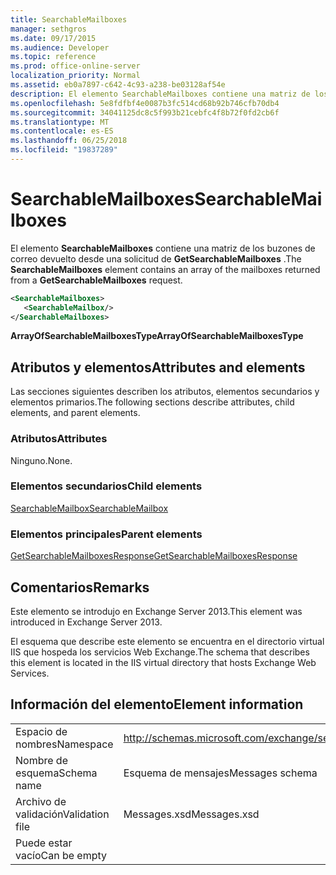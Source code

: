 ```yaml
---
title: SearchableMailboxes
manager: sethgros
ms.date: 09/17/2015
ms.audience: Developer
ms.topic: reference
ms.prod: office-online-server
localization_priority: Normal
ms.assetid: eb0a7897-c642-4c93-a238-be03128af54e
description: El elemento SearchableMailboxes contiene una matriz de los buzones de correo devuelto desde una solicitud de GetSearchableMailboxes.
ms.openlocfilehash: 5e8fdfbf4e0087b3fc514cd68b92b746cfb70db4
ms.sourcegitcommit: 34041125dc8c5f993b21cebfc4f8b72f0fd2cb6f
ms.translationtype: MT
ms.contentlocale: es-ES
ms.lasthandoff: 06/25/2018
ms.locfileid: "19837289"
---
```

# <a name="searchablemailboxes"></a><span data-ttu-id="69b00-103">SearchableMailboxes</span><span class="sxs-lookup"><span data-stu-id="69b00-103">SearchableMailboxes</span></span>

<span data-ttu-id="69b00-104">El elemento **SearchableMailboxes** contiene una matriz de los buzones de correo devuelto desde una solicitud de **GetSearchableMailboxes** .</span><span class="sxs-lookup"><span data-stu-id="69b00-104">The **SearchableMailboxes** element contains an array of the mailboxes returned from a **GetSearchableMailboxes** request.</span></span> 
  
```XML
<SearchableMailboxes>
   <SearchableMailbox/>
</SearchableMailboxes>
```

 <span data-ttu-id="69b00-105">**ArrayOfSearchableMailboxesType**</span><span class="sxs-lookup"><span data-stu-id="69b00-105">**ArrayOfSearchableMailboxesType**</span></span>
## <a name="attributes-and-elements"></a><span data-ttu-id="69b00-106">Atributos y elementos</span><span class="sxs-lookup"><span data-stu-id="69b00-106">Attributes and elements</span></span>

<span data-ttu-id="69b00-107">Las secciones siguientes describen los atributos, elementos secundarios y elementos primarios.</span><span class="sxs-lookup"><span data-stu-id="69b00-107">The following sections describe attributes, child elements, and parent elements.</span></span>
  
### <a name="attributes"></a><span data-ttu-id="69b00-108">Atributos</span><span class="sxs-lookup"><span data-stu-id="69b00-108">Attributes</span></span>

<span data-ttu-id="69b00-109">Ninguno.</span><span class="sxs-lookup"><span data-stu-id="69b00-109">None.</span></span>
  
### <a name="child-elements"></a><span data-ttu-id="69b00-110">Elementos secundarios</span><span class="sxs-lookup"><span data-stu-id="69b00-110">Child elements</span></span>

[<span data-ttu-id="69b00-111">SearchableMailbox</span><span class="sxs-lookup"><span data-stu-id="69b00-111">SearchableMailbox</span></span>](searchablemailbox.md)
  
### <a name="parent-elements"></a><span data-ttu-id="69b00-112">Elementos principales</span><span class="sxs-lookup"><span data-stu-id="69b00-112">Parent elements</span></span>

[<span data-ttu-id="69b00-113">GetSearchableMailboxesResponse</span><span class="sxs-lookup"><span data-stu-id="69b00-113">GetSearchableMailboxesResponse</span></span>](getsearchablemailboxesresponse.md)
  
## <a name="remarks"></a><span data-ttu-id="69b00-114">Comentarios</span><span class="sxs-lookup"><span data-stu-id="69b00-114">Remarks</span></span>

<span data-ttu-id="69b00-115">Este elemento se introdujo en Exchange Server 2013.</span><span class="sxs-lookup"><span data-stu-id="69b00-115">This element was introduced in Exchange Server 2013.</span></span>
  
<span data-ttu-id="69b00-116">El esquema que describe este elemento se encuentra en el directorio virtual IIS que hospeda los servicios Web Exchange.</span><span class="sxs-lookup"><span data-stu-id="69b00-116">The schema that describes this element is located in the IIS virtual directory that hosts Exchange Web Services.</span></span>
  
## <a name="element-information"></a><span data-ttu-id="69b00-117">Información del elemento</span><span class="sxs-lookup"><span data-stu-id="69b00-117">Element information</span></span>

|||
|:-----|:-----|
|<span data-ttu-id="69b00-118">Espacio de nombres</span><span class="sxs-lookup"><span data-stu-id="69b00-118">Namespace</span></span>  <br/> |http://schemas.microsoft.com/exchange/services/2006/messages  <br/> |
|<span data-ttu-id="69b00-119">Nombre de esquema</span><span class="sxs-lookup"><span data-stu-id="69b00-119">Schema name</span></span>  <br/> |<span data-ttu-id="69b00-120">Esquema de mensajes</span><span class="sxs-lookup"><span data-stu-id="69b00-120">Messages schema</span></span>  <br/> |
|<span data-ttu-id="69b00-121">Archivo de validación</span><span class="sxs-lookup"><span data-stu-id="69b00-121">Validation file</span></span>  <br/> |<span data-ttu-id="69b00-122">Messages.xsd</span><span class="sxs-lookup"><span data-stu-id="69b00-122">Messages.xsd</span></span>  <br/> |
|<span data-ttu-id="69b00-123">Puede estar vacío</span><span class="sxs-lookup"><span data-stu-id="69b00-123">Can be empty</span></span>  <br/> ||
   

